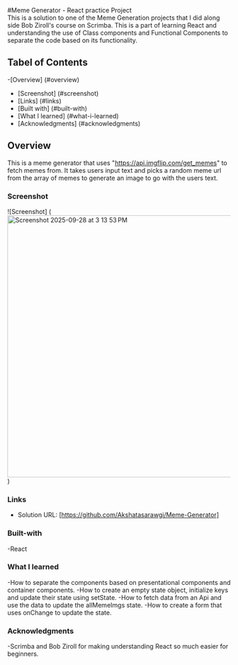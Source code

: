 #Meme Generator - React practice Project  
This is a solution to one of the Meme Generation projects that I did along side Bob Ziroll's course on Scrimba.
This is a part of learning React and understanding the use of Class components and Functional Components to separate the code based on its functionality.

## Tabel of Contents

-[Overview] (#overview)
- [Screenshot] (#screenshot)
- [Links] (#links)
- [Built with] (#built-with)
- [What I learned] (#what-i-learned)
- [Acknowledgments] (#acknowledgments)

## Overview
This is a meme generator that uses "https://api.imgflip.com/get_memes" to fetch memes from.
It takes users input text and picks a random meme url from the array of memes to generate an image to go with the users text.

### Screenshot
![Screenshot] (<img width="571" height="592" alt="Screenshot 2025-09-28 at 3 13 53 PM" src="https://github.com/user-attachments/assets/2d330696-3458-43a4-b76d-21061dca7a9b" />
)

### Links
- Solution URL: [https://github.com/Akshatasarawgi/Meme-Generator]

### Built-with
-React

### What I learned
-How to separate the components based on presentational components and container components.
-How to create an empty state object, initialize keys and update their state using setState.
-How to fetch data from an Api and use the data to update the allMemeImgs state.
-How to create a form that uses onChange to update the state.

### Acknowledgments 
-Scrimba and Bob Ziroll for making understanding React so much easier for beginners.


